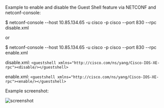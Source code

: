 Example to enable and disable the Guest Shell feature via NETCONF and netconf-console:

$ netconf-console --host 10.85.134.65 -u cisco -p cisco --port 830 --rpc disable.xml

or

$ netconf-console --host 10.85.134.65 -u cisco -p cisco --port 830 --rpc enable.xml

disable.xml:
```<guestshell xmlns="http://cisco.com/ns/yang/Cisco-IOS-XE-rpc"><disable/></guestshell>```

enable.xml:
```<guestshell xmlns="http://cisco.com/ns/yang/Cisco-IOS-XE-rpc"><enable/></guestshell>```

Example screenshot:

![screenshot](./12_01_59.jpg)
